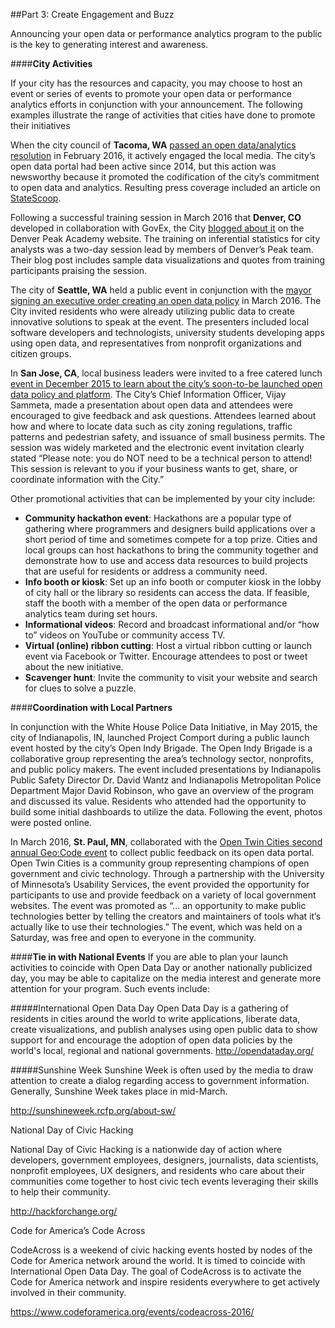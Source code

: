 ##Part 3: Create Engagement and Buzz


Announcing your open data or performance analytics program to the public is the key to generating interest and awareness.

####**City Activities**

If your city has the resources and capacity, you may choose to host an event or series of events to promote your open data or performance analytics efforts in conjunction with your announcement. The following examples illustrate the range of activities that cities have done to promote their initiatives 

When the city council of **Tacoma, WA** [passed an open data/analytics resolution](https://cityoftacoma.legistar.com/LegislationDetail.aspx?ID=2558873&GUID=754BE35D-0C23-421D-8CA0-62D244FD2368&Options=&Search=") in February 2016, it actively engaged the local media. The city’s open data portal had been active since 2014, but this action was newsworthy because it promoted the codification of the city’s commitment to open data and analytics. Resulting press coverage included an article on [StateScoop](http://statescoop.com/tacoma-wash-passes-open-data-law-to-galvanize-transparency-efforts). 

Following a successful training session in March 2016 that **Denver, CO** developed in collaboration with GovEx, the City [blogged about it](https://denpeakacademy.com/2016/03/21/demystifying-analytics/) on the Denver Peak Academy website. The training on inferential statistics for city analysts was a two-day session lead by members of Denver’s Peak team. Their blog post includes sample data visualizations and quotes from training participants praising the session.

The city of **Seattle, WA** held a public event in conjunction with the [mayor signing an executive order creating an open data policy](http://www.geekwire.com/2016/seattle-mayor-signs-new-open-data-policy-makes-city-information-accessible/) in March 2016. The City invited residents who were already utilizing public data to create innovative solutions to speak at the event. The presenters included local software developers and technologists, university students developing apps using open data, and representatives from nonprofit organizations and citizen groups. 

In **San Jose, CA**, local business leaders were invited to a free catered lunch [event in December 2015 to learn about the city’s soon-to-be launched open data policy and platform](https://www.eventbrite.com/e/open-data-in-san-jose-a-conversation-between-businesses-and-city-government-tickets-19827816533). The City’s Chief Information Officer, Vijay Sammeta, made a presentation about open data and attendees were encouraged to give feedback and ask questions. Attendees learned about how and where to locate data such as city zoning regulations, traffic patterns and pedestrian safety, and issuance of small business permits. The session was widely marketed and the electronic event invitation clearly stated “Please note: you do NOT need to be a technical person to attend! This session is relevant to you if your business wants to get, share, or coordinate information with the City.”

Other promotional activities that can be implemented by your city include: 
* **Community hackathon event**: Hackathons are a popular type of gathering where programmers and designers build applications over a short period of time and sometimes compete for a top prize. Cities and local groups can host hackathons to bring the community together and demonstrate how to use and access data resources to build projects that are useful for residents or address a community need. 
* **Info booth or kiosk**: Set up an info booth or computer kiosk in the lobby of city hall or the library so residents can access the data. If feasible, staff the booth with a member of the open data or performance analytics team during set hours.
* **Informational videos**: Record and broadcast informational and/or “how to” videos on YouTube or community access TV.
* **Virtual (online) ribbon cutting**: Host a virtual ribbon cutting or launch event via Facebook or Twitter. Encourage attendees to post or tweet about the new initiative. 
* **Scavenger hunt**: Invite the community to visit your website and search for clues to solve a puzzle.

####**Coordination with Local Partners**

In conjunction with the White House Police Data Initiative, in May 2015, the city of Indianapolis, IN, launched Project Comport during a public launch event hosted by the city’s Open Indy Brigade. The Open Indy Brigade is a collaborative group representing the area’s technology sector, nonprofits, and public policy makers. The event included presentations by Indianapolis Public Safety Director Dr. David Wantz and Indianapolis Metropolitan Police Department Major David Robinson, who gave an overview of the program and discussed its value. Residents who attended had the opportunity to build some initial dashboards to utilize the data. Following the event, photos were posted online.

In March 2016, **St. Paul, MN**, collaborated with the [Open Twin Cities second annual Geo:Code event](http://www.opentwincities.org) to collect public feedback on its open data portal. Open Twin Cities is a community group representing champions of open government and civic technology. Through a partnership with the University of Minnesota’s Usability Services, the event provided the opportunity for participants to use and provide feedback on a variety of local government websites. The event was promoted as “... an opportunity to make public technologies better by telling the creators and maintainers of tools what it’s actually like to use their technologies.” The event, which was held on a Saturday, was free and open to everyone in the community. 

####**Tie in with National Events**
If you are able to plan your launch activities to coincide with Open Data Day or another nationally publicized day, you may be able to capitalize on the media interest and generate more attention for your program. Such events include:

#####International Open Data Day
Open Data Day is a gathering of residents in cities around the world to write applications, liberate data, create visualizations, and publish analyses using open public data to show support for and encourage the adoption of open data policies by the world's local, regional and national governments.
http://opendataday.org/

#####Sunshine Week
Sunshine Week is often used by the media to draw attention to create a dialog regarding access to government information. Generally, Sunshine Week takes place in mid-March.

http://sunshineweek.rcfp.org/about-sw/

National Day of Civic Hacking

National Day of Civic Hacking is a nationwide day of action where developers, government employees, designers, journalists, data scientists, nonprofit employees, UX designers, and residents who care about their communities come together to host civic tech events leveraging their skills to help their community.

http://hackforchange.org/

Code for America’s Code Across

CodeAcross is a weekend of civic hacking events hosted by nodes of the Code for America network around the world. It is timed to coincide with International Open Data Day. The goal of CodeAcross is to activate the Code for America network and inspire residents everywhere to get actively involved in their community.

https://www.codeforamerica.org/events/codeacross-2016/